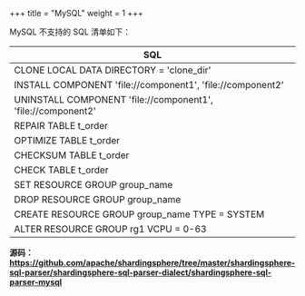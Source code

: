 +++
title = "MySQL"
weight = 1
+++

MySQL 不支持的 SQL 清单如下：

| SQL                                                          |
| ------------------------------------------------------------ |
| CLONE LOCAL DATA DIRECTORY = 'clone_dir'                     |
| INSTALL COMPONENT 'file://component1', 'file://component2'   |
| UNINSTALL COMPONENT 'file://component1', 'file://component2' |
| REPAIR TABLE t_order                                         |
| OPTIMIZE TABLE t_order                                       |
| CHECKSUM TABLE t_order                                       |
| CHECK TABLE t_order                                          |
| SET RESOURCE GROUP group_name                                |
| DROP RESOURCE GROUP group_name                               |
| CREATE RESOURCE GROUP group_name TYPE = SYSTEM               |
| ALTER RESOURCE GROUP rg1 VCPU = 0-63                         |

**源码：https://github.com/apache/shardingsphere/tree/master/shardingsphere-sql-parser/shardingsphere-sql-parser-dialect/shardingsphere-sql-parser-mysql**
